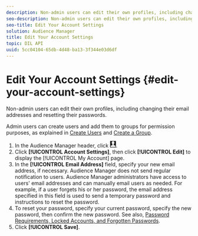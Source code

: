 ```yaml
---
description: Non-admin users can edit their own profiles, including changing their email addresses and resetting their passwords.
seo-description: Non-admin users can edit their own profiles, including changing their email addresses and resetting their passwords.
seo-title: Edit Your Account Settings
solution: Audience Manager
title: Edit Your Account Settings
topic: DIL API
uuid: 5cc04104-65db-4d48-ba13-3f344e03d6df
---
```


# Edit Your Account Settings {#edit-your-account-settings}

Non-admin users can edit their own profiles, including changing their email addresses and resetting their passwords.

<!-- t_edit_account_settings.xml -->

Admin users can create users and add them to groups for permission purposes, as explained in [Create Users](../../c-features/c-administration/administration-overview.md#task_89D190BA6A394B719A35CDA76899B957) and [Create a Group](../../c-features/c-administration/administration-overview.md#task_3327F7C4A9834F1BA5007EDA279D40F2).

1. In the Audience Manager header, click ![](assets/icon_profile.png).
1. Click **[!UICONTROL Account Settings]**, then click **[!UICONTROL Edit]** to display the [!UICONTROL My Account] page.
1. In the **[!UICONTROL Email Address]** field, specify your new email address, if necessary. Audience Manager does not send regular notification to users. Audience Manager administrators have access to users' email addresses and can manually email users as needed. For example, if a user forgets his or her password, the email address specified in this field is used to send a temporary password and instructions to reset the password.
1. To reset your password, specify your current password, specify the new password, then confirm the new password.
    See also, [Password Requirements, Locked Accounts, and Forgotten Passwords](../../reference/password-requirements.md#concept_0B501857C23944DCAE4875D3F9455F5F).
1. Click **[!UICONTROL Save]**.
